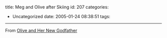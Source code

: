 title: Meg and Olive after Skiing
id: 207
categories:
  - Uncategorized
date: 2005-01-24 08:38:51
tags:
---

From [Olive and Her New Godfather](../../206)